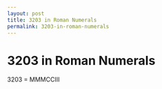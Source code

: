 ```yaml
---
layout: post
title: 3203 in Roman Numerals
permalink: 3203-in-roman-numerals
---
```


# 3203 in Roman Numerals

3203 = MMMCCIII
